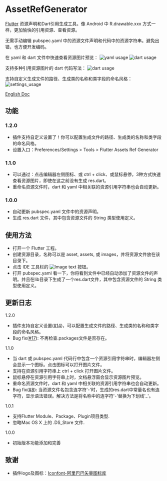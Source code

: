 # AssetRefGenerator
[Flutter][1] 资源声明和Dart引用生成工具。像 Android 中 R.drawable.xxx 方式一样，更加愉快的引用资源、查看资源。

无需手动编辑 pubspec.yaml 中的资源文件声明和代码中的资源字符串。避免出错，也方便开发编码。

在 yaml 和 dart 文件中快速查看资源图片预览：
![yaml usage](https://andrewshen812.github.io/AssetRefGenerator/usage_yaml.gif)
![dart usage](https://andrewshen812.github.io/AssetRefGenerator/usage_dart.gif)

支持多种引用资源图片的 dart 代码写法：
![dart usage](https://andrewshen812.github.io/AssetRefGenerator/usage_dev.gif)

支持自定义生成文件的路径、生成类的名称和类字段的命名风格：
![settings_usage](https://andrewshen812.github.io/AssetRefGenerator/usage_settings.gif)

[English Doc][2]

## 功能
### 1.2.0
- 插件支持自定义设置了！你可以配置生成文件的路径、生成类的名称和类字段的命名风格。
- 设置入口：Preferences/Settings > Tools > Flutter Assets Ref Generator
### 1.1.0
 - 可以通过：点击编辑器左侧图标、或 ctrl + click、或鼠标悬停，3种方式快速查看资源图片，即使在这之前没有生成 res.dart。
 - 重命名资源文件时，dart 和 yaml 中相关联的资源引用字符串也会自动更新。
### 1.0.0
 - 自动更新 pubspec.yaml 文件中的资源声明。
 - 生成 res.dart 文件，其中包含资源文件的 String 类型使用定义。

## 使用方法
 - 打开一个 Flutter 工程。
 - 创建资源目录，名称可以是 asset, assets, 或 images，并将资源文件放在该目录下。
 - 点击 IDE 工具栏的 ![Image text](https://andrewshen812.github.io/AssetRefGenerator/genAssetRef.svg) 按钮。
 - 打开 pubspec.yaml 看一下，你将看到文件中已经自动添加了资源文件的声明。并且在lib目录下生成了一个res.dart文件，其中包含资源文件的 String 类型使用定义。

## 更新日志
1.2.0
 - 插件支持自定义设置([#14][5])，可以配置生成文件的路径、生成类的名称和类字段的命名风格。
 - Bug fix([#17][5]): 不再检查.packages文件是否存在。

1.1.0
 - 当 dart 或 pubspec.yaml 代码行中包含一个资源引用字符串时，编辑器左侧会显示一个图标。点击图标可以打开图片文件。
 - 支持在资源引用字符串上 ctrl + click 打开图片文件。
 - 鼠标悬停在资源引用字符串上时，文档悬浮窗会显示资源图片预览。
 - 重命名资源文件时，dart 和 yaml 中相关联的资源引用字符串也会自动更新。
 - Bug fix([#8][4]): 当资源文件名包含连字符'-'时，生成的res.dart中常量名也有连字符，显示语法错误。解决方法是将名称中的连字符'-'替换为下划线'_'。

1.0.1
 - 支持Flutter Module、Package、Plugin项目类型.
 - 忽略Mac OS X 上的 .DS_Store 文件.
 
1.0.0
 - 初始版本功能添加和完善

## 致谢
 - 插件logo及图标：[Iconfont-阿里巴巴矢量图标库][3]
 
[1]:https://flutterchina.club/
[2]:https://github.com/AndrewShen812/AssetsRefGenerator
[3]:https://www.iconfont.cn/search/index?q=flutter
[4]:https://github.com/AndrewShen812/AssetsRefGenerator/issues/8
[5]:https://github.com/AndrewShen812/AssetsRefGenerator/issues/14
[6]:https://github.com/AndrewShen812/AssetsRefGenerator/issues/17
